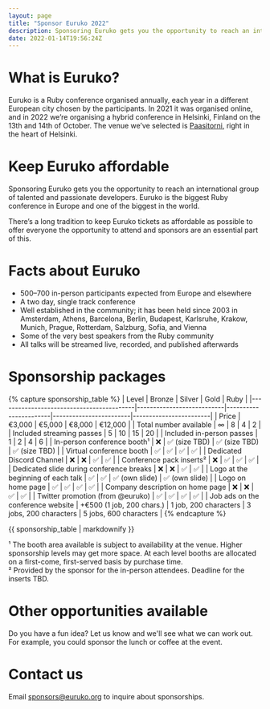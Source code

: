 ```yaml
---
layout: page
title: "Sponsor Euruko 2022"
description: Sponsoring Euruko gets you the opportunity to reach an international group of talented and passionate developers
date: 2022-01-14T19:56:24Z
---
```


# What is Euruko?

Euruko is a Ruby conference organised annually, each year in a different European city chosen by the participants. In 2021 it was organised online, and in 2022 we’re organising a hybrid conference in Helsinki, Finland on the 13th and 14th of October. The venue we’ve selected is [Paasitorni](https://www.paasitorni.fi/en/about-us/history/), right in the heart of Helsinki.

# Keep Euruko affordable

Sponsoring Euruko gets you the opportunity to reach an international group of talented and passionate developers. Euruko is the biggest Ruby conference in Europe and one of the biggest in the world.

There’s a long tradition to keep Euruko tickets as affordable as possible to offer everyone the opportunity to attend and sponsors are an essential part of this.


# Facts about Euruko

* 500–700 in-person participants expected from Europe and elsewhere
* A two day, single track conference
* Well established in the community; it has been held since 2003 in Amsterdam, Athens, Barcelona, Berlin, Budapest, Karlsruhe, Krakow, Munich, Prague, Rotterdam, Salzburg, Sofia, and Vienna
* Some of the very best speakers from the Ruby community
* All talks will be streamed live, recorded, and published afterwards

# Sponsorship packages

{% capture sponsorship_table %}
| Level                                    | Bronze                    | Silver                | Gold                   | Ruby                   |
|------------------------------------------|---------------------------|-----------------------|------------------------|------------------------|
| Price                                    | €3,000                    | €5,000                | €8,000                 | €12,000                |
| Total number available                   | ∞                         | 8                     | 4                      | 2                      |
| Included streaming passes                | 5                         | 10                    | 15                     | 20                     |
| Included in-person passes                | 1                         | 2                     | 4                      | 6                      |
| In-person conference booth¹              | ❌                         | ✅ (size TBD)          | ✅ (size TBD)           | ✅ (size TBD)           |
| Virtual conference booth                 | ✅                         | ✅                     | ✅                      | ✅                      |
| Dedicated Discord Channel                | ❌                         | ❌                     | ✅                      | ✅                      |
| Conference pack inserts²                 | ❌                         | ✅                     | ✅                      | ✅                      |
| Dedicated slide during conference breaks | ❌                         | ❌                     | ✅                      | ✅                      |
| Logo at the beginning of each talk       | ✅                         | ✅                     | ✅ (own slide)          | ✅ (own slide)          |
| Logo on home page                        | ✅                         | ✅                     | ✅                      | ✅                      |
| Company description on home page         | ❌                         | ❌                     | ✅                      | ✅                      |
| Twitter promotion (from @euruko)         | ✅                         | ✅                     | ✅                      | ✅                      |
| Job ads on the conference website        | +€500 (1 job, 200 chars.) | 1 job, 200 characters | 3 jobs, 200 characters | 5 jobs, 600 characters |
{% endcapture %}

<div class="sponsorship-packages-table">
{{ sponsorship_table | markdownify }}
</div>

¹ The booth area available is subject to availability at the venue. Higher sponsorship levels may get more space. At each level booths are allocated on a first-come, first-served basis by purchase time.<br>
² Provided by the sponsor for the in-person attendees. Deadline for the inserts TBD.

# Other opportunities available

Do you have a fun idea? Let us know and we'll see what we can work out. For example, you could sponsor the lunch or coffee at the event.

# Contact us

Email [sponsors@euruko.org](mailto:sponsors@euruko.org) to inquire about sponsorships.

